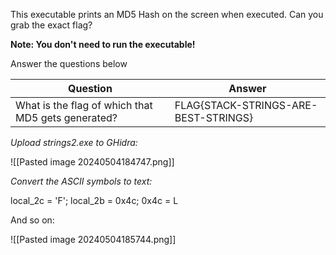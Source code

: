 This executable prints an MD5 Hash on the screen when executed. Can you grab the exact flag?

**Note: You don't need to run the executable!**

Answer the questions below

| Question                                           | Answer                               |
| -------------------------------------------------- | ------------------------------------ |
| What is the flag of which that MD5 gets generated? | FLAG{STACK-STRINGS-ARE-BEST-STRINGS} |

*Upload strings2.exe to GHidra:*

![[Pasted image 20240504184747.png]]


*Convert the ASCII symbols to text:*

local_2c = 'F';
local_2b = 0x4c;
0x4c = L

And so on:

![[Pasted image 20240504185744.png]]

